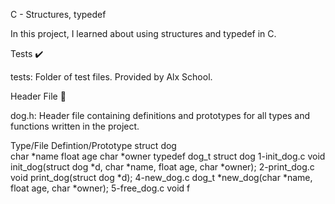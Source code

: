 C - Structures, typedef

In this project, I learned about using structures and typedef in C.

Tests ✔️

tests: Folder of test files. Provided by Alx School.

Header File 📁

dog.h: Header file containing definitions and prototypes for all types and functions written in the project.

Type/File	Defintion/Prototype
struct dog	
char *name
float age
char *owner
typedef dog_t	struct dog
1-init_dog.c	void init_dog(struct dog *d, char *name, float age, char *owner);
2-print_dog.c	void print_dog(struct dog *d);
4-new_dog.c	dog_t *new_dog(char *name, float age, char *owner);
5-free_dog.c	void f

